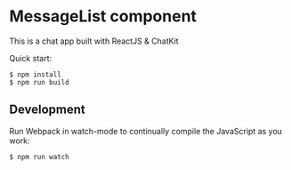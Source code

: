 # MessageList component

This is a chat app built with ReactJS & ChatKit

Quick start:

```
$ npm install
$ npm run build
````

## Development

Run Webpack in watch-mode to continually compile the JavaScript as you work:

```
$ npm run watch
```
